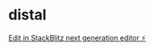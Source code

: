 # distal

[Edit in StackBlitz next generation editor ⚡️](https://stackblitz.com/~/github.com/mlenarciak/distal)